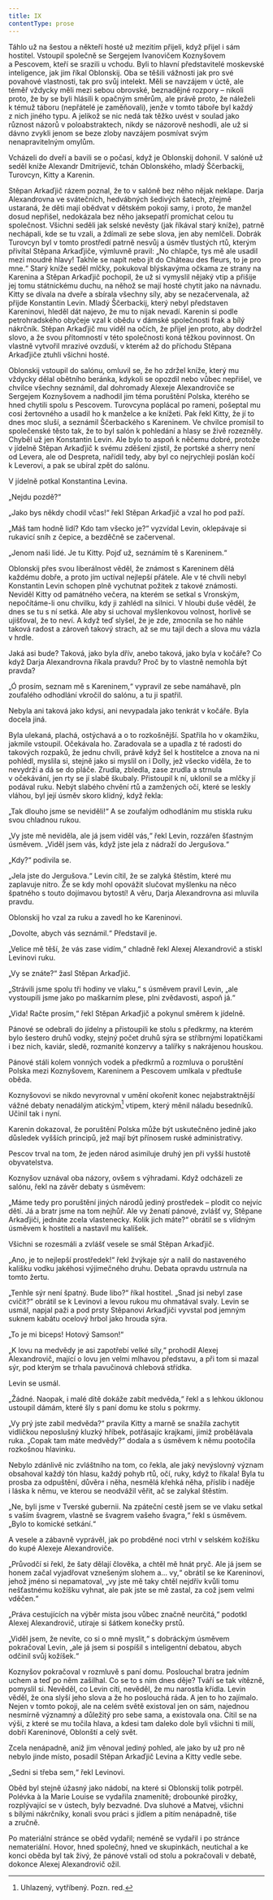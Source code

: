 ```yaml
---
title: IX
contentType: prose
---
```


<section>

Táhlo už na šestou a někteří hosté už mezitím přijeli, když přijel i sám hostitel. Vstoupil společně se Sergejem Ivanovičem Koznyšovem a Pescovem, kteří se srazili u vchodu. Byli to hlavní představitelé moskevské inteligence, jak jim říkal Oblonskij. Oba se těšili vážnosti jak pro své povahové vlastnosti, tak pro svůj intelekt. Měli se navzájem v úctě, ale téměř vždycky měli mezi sebou obrovské, beznadějné rozpory – nikoli proto, že by se byli hlásili k opačným směrům, ale právě proto, že náleželi k témuž táboru (nepřátelé je zaměňovali), jenže v tomto táboře byl každý z nich jiného typu. A jelikož se nic nedá tak těžko uvést v soulad jako různost názorů v poloabstraktech, nikdy se názorově neshodli, ale už si dávno zvykli jenom se beze zloby navzájem posmívat svým nenapravitelným omylům.

Vcházeli do dveří a bavili se o počasí, když je Oblonskij dohonil. V salóně už seděl kníže Alexandr Dmitrijevič, tchán Oblonského, mladý Ščerbackij, Turovcyn, Kitty a Karenin.

Stěpan Arkaďjič rázem poznal, že to v salóně bez něho nějak neklape. Darja Alexandrovna ve svátečních, hedvábných šedivých šatech, zřejmě ustaraná, že děti mají obědvat v dětském pokoji samy, i proto, že manžel dosud nepřišel, nedokázala bez něho jaksepatří promíchat celou tu společnost. Všichni seděli jak selské nevěsty (jak říkával starý kníže), patrně nechápali, kde se tu vzali, a ždímali ze sebe slova, jen aby nemlčeli. Dobrák Turovcyn byl v tomto prostředí patrně nesvůj a úsměv tlustých rtů, kterým přivítal Stěpana Arka­ďjiče, výmluvně pravil: „No chlapče, tys mě ale usadil mezi moudré hlavy! Takhle se napít nebo jít do Château des fleurs, to je pro mne.“ Starý kníže seděl mlčky, pokukoval blýskavýma očkama ze strany na Karenina a Stěpan Arkaďjič pochopil, že už si vymyslil nějaký vtip a přišije jej tomu státnickému duchu, na něhož se mají hosté chytit jako na návnadu. Kitty se dívala na dveře a sbírala všechny síly, aby se nezačervenala, až přijde Konstantin Levin. Mladý Ščerbackij, který nebyl představen Kareninovi, hleděl dát najevo, že mu to nijak nevadí. Karenin si podle petrohradského obyčeje vzal k obědu v dámské společnosti frak a bílý nákrčník. Stěpan Arkaďjič mu viděl na očích, že přijel jen proto, aby dodržel slovo, a že svou přítomností v této společnosti koná těžkou povinnost. On vlastně vytvořil mrazivé ovzduší, v kterém až do příchodu Stěpana Arkaďjiče ztuhli všichni hosté.

Oblonskij vstoupil do salónu, omluvil se, že ho zdržel kníže, který mu vždycky dělal obětního beránka, kdykoli se opozdil nebo vůbec nepřišel, ve chvilce všechny seznámil, dal dohromady Alexeje Alexandroviče se Sergejem Koznyšovem a nadhodil jim téma poruštění Polska, kterého se hned chytili spolu s Pescovem. Turovcyna poplácal po rameni, pošeptal mu cosi žertovného a usadil ho k manželce a ke knížeti. Pak řekl Kitty, že jí to dnes moc sluší, a seznámil Ščerbackého s Kareninem. Ve chvilce promísil to společenské těsto tak, že to byl salón k pohledání a hlasy se živě rozezněly. Chyběl už jen Konstantin Levin. Ale bylo to aspoň k něčemu dobré, protože v jídelně Stěpan Arkaďjič k svému zděšení zjistil, že portské a sherry není od Levera, ale od Despreta, nařídil tedy, aby byl co nejrychleji poslán kočí k Leverovi, a pak se ubíral zpět do salónu.

V jídelně potkal Konstantina Levina.

„Nejdu pozdě?“

„Jako bys někdy chodil včas!“ řekl Stěpan Arkaďjič a vzal ho pod paží.

„Máš tam hodně lidí? Kdo tam všecko je?“ vyzvídal Levin, oklepávaje si rukavicí sníh z čepice, a bezděčně se začervenal.

„Jenom naši lidé. Je tu Kitty. Pojď už, seznámím tě s Kareninem.“

Oblonskij přes svou liberálnost věděl, že známost s Kareninem dělá každému dobře, a proto jím uctíval nejlepší přátele. Ale v té chvíli nebyl Konstantin Levin schopen plně vychutnat požitek z takové známosti. Neviděl Kitty od památného večera, na kterém se setkal s Vronským, nepočítáme-li onu chvilku, kdy ji zahlédl na silnici. V hloubi duše věděl, že dnes se tu s ní setká. Ale aby si uchoval myšlenkovou volnost, horlivě se ujišťoval, že to neví. A když teď slyšel, že je zde, zmocnila se ho náhle taková radost a zároveň takový strach, až se mu tajil dech a slova mu vázla v hrdle.

Jaká asi bude? Taková, jako byla dřív, anebo taková, jako byla v kočáře? Co když Darja Alexandrovna říkala pravdu? Proč by to vlastně nemohla být pravda?

„Ó prosím, seznam mě s Kareninem,“ vypravil ze sebe namáhavě, pln zoufalého odhodlání vkročil do salónu, a tu ji spatřil.

Nebyla ani taková jako kdysi, ani nevypadala jako tenkrát v kočáře. Byla docela jiná.

Byla ulekaná, plachá, ostýchavá a o to rozkošnější. Spatřila ho v okamžiku, jakmile vstoupil. Očekávala ho. Zaradovala se a upadla z té radosti do takových rozpaků, že jednu chvíli, právě když šel k hostitelce a znova na ni pohlédl, myslila si, stejně jako si myslil on i Dolly, jež všecko viděla, že to nevydrží a dá se do pláče. Zrudla, zbledla, zase zrudla a strnula v očekávání, jen rty se jí slabě škubaly. Přistoupil k ní, uklonil se a mlčky jí podával ruku. Nebýt slabého chvění rtů a zamžených očí, které se leskly vláhou, byl její úsměv skoro klidný, když řekla:

„Tak dlouho jsme se neviděli!“ A se zoufalým odhodláním mu stiskla ruku svou chladnou rukou.

„Vy jste mě neviděla, ale já jsem viděl vás,“ řekl Levin, rozzářen šťastným úsměvem. „Viděl jsem vás, když jste jela z nádraží do Jergušova.“

„Kdy?“ podivila se.

„Jela jste do Jergušova.“ Levin cítil, že se zalyká štěstím, které mu zaplavuje nitro. Že se kdy mohl opovážit slučovat myšlenku na něco špatného s touto dojímavou bytostí! A věru, Darja Alexandrovna asi mluvila pravdu.

Oblonskij ho vzal za ruku a zavedl ho ke Kareninovi.

„Dovolte, abych vás seznámil.“ Představil je.

„Velice mě těší, že vás zase vidím,“ chladně řekl Alexej Alexandrovič a stiskl Levinovi ruku.

„Vy se znáte?“ žasl Stěpan Arkaďjič.

„Strávili jsme spolu tři hodiny ve vlaku,“ s úsměvem pravil Levin, „ale vystoupili jsme jako po maškarním plese, plni zvědavosti, aspoň já.“

„Vida! Račte prosím,“ řekl Stěpan Arkaďjič a pokynul směrem k jídelně.

Pánové se odebrali do jídelny a přistoupili ke stolu s předkrmy, na kterém bylo šestero druhů vodky, stejný počet druhů sýra se stříbrnými lopatičkami i bez nich, kaviár, sledě, rozmanité konzervy a talířky s nakrájenou houskou.

Pánové stáli kolem vonných vodek a předkrmů a rozmluva o poruštění Polska mezi Koznyšovem, Kareninem a Pescovem umlkala v předtuše oběda.

Koznyšovovi se nikdo nevyrovnal v umění okořenit konec nejabstraktnější vážné debaty nenadálým atickým[^46] vtipem, který měnil náladu besedníků. Učinil tak i nyní.

Karenin dokazoval, že poruštění Polska může být uskutečněno jedině jako důsledek vyšších principů, jež mají být přínosem ruské administrativy.

Pescov trval na tom, že jeden národ asimiluje druhý jen při vyšší hustotě obyvatelstva.

Koznyšov uznával oba názory, ovšem s výhradami. Když odcházeli ze salónu, řekl na závěr debaty s úsměvem:

„Máme tedy pro poruštění jiných národů jediný prostředek – plodit co nejvíc dětí. Já a bratr jsme na tom nejhůř. Ale vy ženatí pánové, zvlášť vy, Stěpane Arkaďjiči, jednáte zcela vlastenecky. Kolik jich máte?“ obrátil se s vlídným úsměvem k hostiteli a nastavil mu kalíšek.

Všichni se rozesmáli a zvlášť vesele se smál Stěpan Arkaďjič.

„Ano, je to nejlepší prostředek!“ řekl žvýkaje sýr a nalil do nastaveného kalíšku vodku jakéhosi výjimečného druhu. Debata opravdu ustrnula na tomto žertu.

„Tenhle sýr není špatný. Bude libo?“ říkal hostitel. „Snad jsi nebyl zase cvičit?“ obrátil se k Levinovi a levou rukou mu ohmatával svaly. Levin se usmál, napjal paži a pod prsty Stěpanovi Arkaďjiči vyvstal pod jemným suknem kabátu ocelový hrbol jako hrouda sýra.

„To je mi biceps! Hotový Samson!“

„K lovu na medvědy je asi zapotřebí velké síly,“ prohodil Alexej Alexandrovič, mající o lovu jen velmi mlhavou představu, a při tom si mazal sýr, pod kterým se trhala pavučinová chlebová střídka.

Levin se usmál.

„Žádné. Naopak, i malé dítě dokáže zabít medvěda,“ řekl a s lehkou úklonou ustoupil dámám, které šly s paní domu ke stolu s pokrmy.

„Vy prý jste zabil medvěda?“ pravila Kitty a marně se snažila zachytit vidličkou neposlušný kluzký hříbek, potřásajíc krajkami, jimiž probělávala ruka. „Copak tam máte medvědy?“ dodala a s úsměvem k němu pootočila rozkošnou hlavinku.

Nebylo zdánlivě nic zvláštního na tom, co řekla, ale jaký nevýslovný význam obsahoval každý tón hlasu, každý pohyb rtů, očí, ruky, když to říkala! Byla tu prosba za odpuštění, důvěra i něha, nesmělá křehká něha, příslib i naděje i láska k němu, ve kterou se neodvážil věřit, ač se zalykal štěstím.

„Ne, byli jsme v Tverské gubernii. Na zpáteční cestě jsem se ve vlaku setkal s vaším švagrem, vlastně se švagrem vašeho švagra,“ řekl s úsměvem. „Bylo to komické setkání.“

A vesele a zábavně vyprávěl, jak po probděné noci vtrhl v selském kožíšku do kupé Alexeje Alexandroviče.

„Průvodčí si řekl, že šaty dělají člověka, a chtěl mě hnát pryč. Ale já jsem se honem začal vyjadřovat vznešeným slohem a… vy,“ obrátil se ke Kareninovi, jehož jméno si nepamatoval, „vy jste mě taky chtěl nejdřív kvůli tomu nešťastnému kožíšku vyhnat, ale pak jste se mě zastal, za což jsem velmi vděčen.“

„Práva cestujících na výběr místa jsou vůbec značně neurčitá,“ podotkl Alexej Alexandrovič, utíraje si šátkem konečky prstů.

„Viděl jsem, že nevíte, co si o mně myslit,“ s dobráckým úsměvem pokračoval Levin, „ale já jsem si pospíšil s inteligentní debatou, abych odčinil svůj kožíšek.“

Koznyšov pokračoval v rozmluvě s paní domu. Poslouchal bratra jedním uchem a teď po něm zašilhal. Co se to s ním dnes děje? Tváří se tak vítězně, pomyslil si. Nevěděl, co Levin cítí, nevěděl, že mu narostla křídla. Levin věděl, že ona slyší jeho slova a že ho poslouchá ráda. A jen to ho zajímalo. Nejen v tomto pokoji, ale na celém světě existoval jen on sám, najednou nesmírně významný a důležitý pro sebe sama, a existovala ona. Cítil se na výši, z které se mu točila hlava, a kdesi tam daleko dole byli všichni ti milí, dobří Kareninové, Oblonští a celý svět.

Zcela nenápadně, aniž jim věnoval jediný pohled, ale jako by už pro ně nebylo jinde místo, posadil Stěpan Arkaďjič Levina a Kitty vedle sebe.

„Sedni si třeba sem,“ řekl Levinovi.

Oběd byl stejně úžasný jako nádobí, na které si Oblonskij tolik potrpěl. Polévka à la Marie Louise se vydařila znamenitě; drobounké pirožky, rozplývající se v ústech, byly bezvadné. Dva sluhové a Mat­vej, všichni s bílými nákrčníky, konali svou práci s jídlem a pitím nenápadně, tiše a zručně.

Po materiální stránce se oběd vydařil; neméně se vydařil i po stránce nemateriální. Hovor, hned společný, hned ve skupinkách, neutichal a ke konci oběda byl tak živý, že pánové vstali od stolu a pokračovali v debatě, dokonce Alexej Alexandrovič ožil.

</section>

<section>

[^46]: Uhlazený, vytříbený. Pozn. red.

</section>
